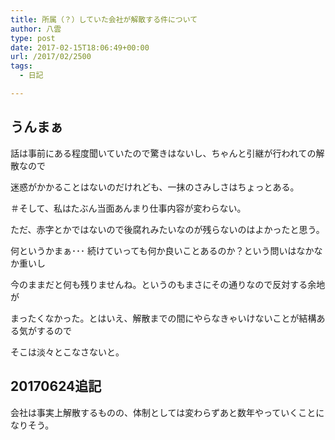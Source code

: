 ```yaml
---
title: 所属（？）していた会社が解散する件について
author: 八雲
type: post
date: 2017-02-15T18:06:49+00:00
url: /2017/02/2500
tags:
  - 日記

---
```

## うんまぁ

話は事前にある程度聞いていたので驚きはないし、ちゃんと引継が行われての解散なので
  
迷惑がかかることはないのだけれども、一抹のさみしさはちょっとある。
  
＃そして、私はたぶん当面あんまり仕事内容が変わらない。

ただ、赤字とかではないので後腐れみたいなのが残らないのはよかったと思う。
  
何というかまぁ･･･ 続けていっても何か良いことあるのか？という問いはなかなか重いし
  
今のままだと何も残りませんね。というのもまさにその通りなので反対する余地が
  
まったくなかった。とはいえ、解散までの間にやらなきゃいけないことが結構ある気がするので
  
そこは淡々とこなさないと。

## 20170624追記

会社は事実上解散するものの、体制としては変わらずあと数年やっていくことになりそう。
